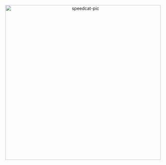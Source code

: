 <div align="center">
  <a href="https://github.com/parreira7/a-speed-tester-project">
  <img align="center" alt='speedcat-pic' height="500", style="border.radius=50px;" src="https://media.tenor.co/images/cea1d72266eec94333e2897f8ee86bf1/raw">
</div>
